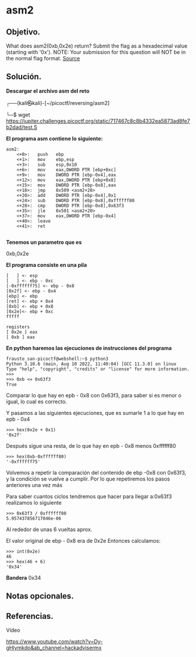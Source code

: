 # asm2

## Objetivo.

What does asm2(0xb,0x2e) return? Submit the flag as a hexadecimal value (starting with '0x'). NOTE: Your submission for this question will NOT be in the normal flag format. [Source](https://jupiter.challenges.picoctf.org/static/717467c8c8b4332ea5873ad8fe7b2dad/test.S)

## Solución.

**Descargar el archivo asm del reto** 

┌──(kali㉿kali)-[~/picoctf/reversing/asm2]

└─$ wget https://jupiter.challenges.picoctf.org/static/717467c8c8b4332ea5873ad8fe7b2dad/test.S

**El programa asm contiene lo siguiente:**

```
asm2:
	<+0>:	push   ebp
	<+1>:	mov    ebp,esp
	<+3>:	sub    esp,0x10
	<+6>:	mov    eax,DWORD PTR [ebp+0xc]
	<+9>:	mov    DWORD PTR [ebp-0x4],eax
	<+12>:	mov    eax,DWORD PTR [ebp+0x8]
	<+15>:	mov    DWORD PTR [ebp-0x8],eax
	<+18>:	jmp    0x509 <asm2+28>
	<+20>:	add    DWORD PTR [ebp-0x4],0x1
	<+24>:	sub    DWORD PTR [ebp-0x8],0xffffff80
	<+28>:	cmp    DWORD PTR [ebp-0x8],0x63f3
	<+35>:	jle    0x501 <asm2+20>
	<+37>:	mov    eax,DWORD PTR [ebp-0x4]
	<+40>:	leave  
	<+41>:	ret  
	
```

**Tenemos un parametro que es**

0xb,0x2e

**El programa consiste en una pila**
```
[   ] <- esp
[   ] <- ebp - 0xc
[-0xffffff75] <- ebp - 0x8
[0x2f] <- ebp - 0x4
[ebp] <- ebp
[ret] <- ebp + 0x4
[0xb] <- ebp + 0x8
[0x2e]<- ebp + 0xc
fffff

registers
[ 0x2e ] eax
[ 0xb ] eax
```

**En python haremos las ejecuciones de instrucciones del programa**

```
frausto_san-picoctf@webshell:~$ python3
Python 3.10.6 (main, Aug 10 2022, 11:40:04) [GCC 11.3.0] on linux
Type "help", "copyright", "credits" or "license" for more information.
>>> 
>>> 0xb <= 0x63f3
True
```

Comparar lo que hay en epb - 0x8 con 0x63f3, para saber si es menor o igual, lo cual es correcto.

Y pasamos a las siguientes ejecuciones, que es sumarle 1 a lo que hay en epb - 0x4

```
>>> hex(0x2e + 0x1)
'0x2f'
```

Después sigue una resta, de lo que hay en epb - 0x8 menos 0xffffff80 

```
>>> hex(0xb-0xffffff80)
'-0xffffff75'
```

Volvemos a repetir la comparación del contenido de ebp -0x8 con 0x63f3, y la condición se vuelve a cumplir. Por lo que repetiremos los pasos anteriores una vez más

Para saber cuantos ciclos tendremos que hacer para llegar a:0x63f3 realizamos lo siguiente

```
>>> 0x63f3 / 0xffffff80
5.957437856717046e-06
```

Al rededor de unas 6 vueltas aprox.

El valor original de ebp - 0x8 era de 0x2e
Entonces calculamos:

```
>>> int(0x2e)
46
>>> hex(46 + 6)
'0x34'
```

**Bandera** 0x34

## Notas opcionales.

## Referencias.

Vídeo

https://www.youtube.com/watch?v=Dy-gHlymkdo&ab_channel=hackadvisermx
